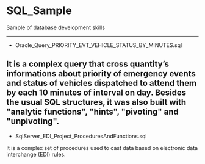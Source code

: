 # SQL_Sample
Sample of database development skills

---------------------------------------

* Oracle_Query_PRIORITY_EVT_VEHICLE_STATUS_BY_MINUTES.sql

It is a complex query that cross quantity’s informations about priority of emergency events and status of vehicles dispatched to attend them by each 10 minutes of interval on day.
Besides the usual SQL structures, it was also built with "analytic functions", "hints", "pivoting" and "unpivoting".
---------------------------------------

* SqlServer_EDI_Project_ProceduresAndFunctions.sql

It is a complex set of procedures used to cast data based on electronic data interchange (EDI) rules.
